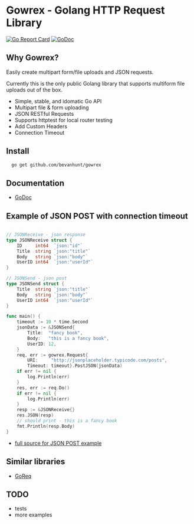 # Gowrex - Golang HTTP Request Library

[![Go Report Card](https://goreportcard.com/badge/github.com/bevanhunt/gowrex)](https://goreportcard.com/report/github.com/bevanhunt/gowrex)
[![GoDoc](https://godoc.org/github.com/bevanhunt/gowrex?status.svg)](https://godoc.org/github.com/bevanhunt/gowrex) 

## Why Gowrex?

Easily create multipart form/file uploads and JSON requests.

Currently this is the only public Golang library that supports multiform file uploads out of the box.

* Simple, stable, and idomatic Go API
* Multipart file & form uploading
* JSON RESTful Requests
* Supports httptest for local router testing
* Add Custom Headers
* Connection Timeout

## Install
``` bash
  go get github.com/bevanhunt/gowrex
```

## Documentation
- [GoDoc](https://godoc.org/github.com/bevanhunt/gowrex)

## Example of JSON POST with connection timeout
``` go

// JSONReceive - json response
type JSONReceive struct {
	ID     int64  `json:"id"`
	Title  string `json:"title"`
	Body   string `json:"body"`
	UserID int64  `json:"userId"`
}

// JSONSend - json post
type JSONSend struct {
	Title  string `json:"title"`
	Body   string `json:"body"`
	UserID int64  `json:"userId"`
}

func main() {
	timeout := 10 * time.Second
	jsonData := &JSONSend{
		Title:  "fancy book",
		Body:   "this is a fancy book",
		UserID: 12,
	}
	req, err := gowrex.Request{
		URI:     "http://jsonplaceholder.typicode.com/posts",
		Timeout: timeout}.PostJSON(jsonData)
	if err != nil {
		log.Println(err)
	}
	res, err := req.Do()
	if err != nil {
		log.Println(err)
	}
	resp := &JSONReceive{}
	res.JSON(resp)
	// should print - this is a fancy book
	fmt.Println(resp.Body)
}
```
- [full source for JSON POST example](https://github.com/bevanhunt/gowrex-json-demo)


## Similar libraries
- [GoReq](https://github.com/franela/goreq)

## TODO
- tests
- more examples
